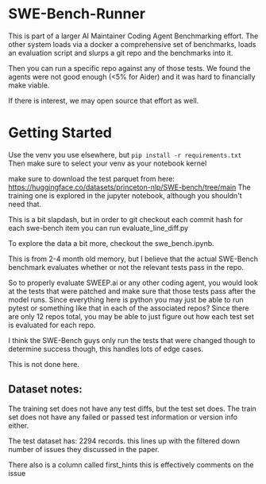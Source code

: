# SWE-Bench-Runner

This is part of a larger AI Maintainer Coding Agent Benchmarking effort.
The other system loads via a docker a comprehensive set of benchmarks, loads an evaluation script and slurps a git repo and the benchmarks into it.

Then you can run a specific repo against any of those tests. We found the agents were not good enough (<5% for Aider) and it was hard to financially make viable.

If there is interest, we may open source that effort as well.

# Getting Started

Use the venv you use elsewhere, but `pip install -r requirements.txt`
Then make sure to select your venv as your notebook kernel

make sure to download the test parquet from here: https://huggingface.co/datasets/princeton-nlp/SWE-bench/tree/main
The training one is explored in the jupyter notebook, although you shouldn't need that.

This is a bit slapdash, but in order to git checkout each commit hash for each swe-bench item you can run evaluate_line_diff.py

To explore the data a bit more, checkout the swe_bench.ipynb.

This is from 2-4 month old memory, but I believe that the actual SWE-Bench benchmark evaluates whether or not the relevant tests pass in the repo.

So to properly evaluate SWEEP.ai or any other coding agent, you would look at the tests that were patched and make sure that those tests pass after the model runs.
Since everything here is python you may just be able to run pytest or something like that in each of the associated repos? Since there are only 12 repos total, you may be able to just figure out how each test set is evaluated for each repo.

I think the SWE-Bench guys only run the tests that were changed though to determine success though, this handles lots of edge cases.

This is not done here.

## Dataset notes:

The training set does not have any test diffs, but the test set does.
The train set does not have any failed or passed test information or version info either.

The test dataset has: 2294 records. this lines up with the filtered down number of issues they discussed in the paper.

There also is a column called first_hints this is effectively comments on the issue
